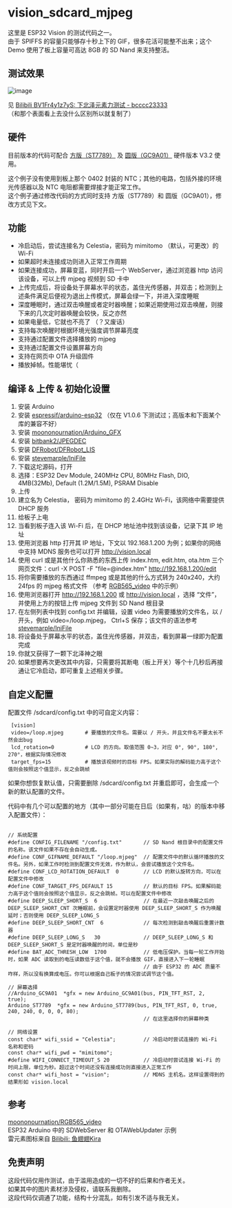 # vision_sdcard_mjpeg
这里是 ESP32 Vision 的测试代码之一。  
由于 SPIFFS 的容量只能够存十秒上下的 GIF，很多花活可能整不出来；这个 Demo 使用了板上容量可高达 8GB 的 SD Nand 来支持整活。   

## 测试效果 
![image](https://user-images.githubusercontent.com/8705034/155977538-5bb3ef90-7baa-4e10-b06e-492b431bec85.png)  

见 [Bilibili BV1Fr4y1z7yS: 下北泽元素力测试 - bcccc23333](https://www.bilibili.com/video/BV1Fr4y1z7yS)  
（和那个表面看上去没什么区别所以就复制了）

## 硬件
目前版本的代码可配合 [方版（ST7789）](https://oshwhub.com/libc0607/esp32_vision_v3-2_liyuev3_st7789_rel) 及 [圆版（GC9A01）](https://oshwhub.com/libc0607/esp32_vision_v3-2_gc9a01_rel) 硬件版本 V3.2 使用。  

这个例子没有使用到板上那个 0402 封装的 NTC；其他的电路，包括外接的环境光传感器以及 NTC 电阻都需要焊接才能正常工作。  
这个例子通过修改代码的方式同时支持 方版（ST7789）和 圆版（GC9A01），修改方式见下文。  

## 功能
 - 冷启动后，尝试连接名为 Celestia，密码为 mimitomo （默认，可更改）的 Wi-Fi  
 - 如果超时未连接成功则进入正常工作周期  
 - 如果连接成功，屏幕变蓝，同时开启一个 WebServer，通过浏览器 http 访问该设备，可以上传 mjpeg 视频到 SD 卡中
 - 上传完成后，将设备处于屏幕水平的状态，盖住光传感器，并双击；检测到上述条件满足后便视为退出上传模式，屏幕会绿一下，并进入深度睡眠  
 - 深度睡眠时，通过双击唤醒或者定时器唤醒；如果近期使用过双击唤醒，则接下来的几次定时器唤醒会较快，反之亦然
 - 如果电量低，它就也不亮了 （？又废话）
 - 支持每次唤醒时根据环境光强度调节屏幕亮度  
 - 支持通过配置文件选择播放的 mjpeg
 - 支持通过配置文件设置屏幕方向
 - 支持在网页中 OTA 升级固件
 - 播放掉帧。性能堪忧（

## 编译 & 上传 & 初始化设置 

1. 安装 Arduino  
2. 安装 [espressif/arduino-esp32](https://github.com/espressif/arduino-esp32)  （仅在 V1.0.6 下测试过；高版本和下面某个库的兼容不好）
3. 安装 [moononournation/Arduino_GFX](https://github.com/moononournation/Arduino_GFX)  
4. 安装 [bitbank2/JPEGDEC](https://github.com/bitbank2/JPEGDEC)  
5. 安装 [DFRobot/DFRobot_LIS](https://github.com/DFRobot/DFRobot_LIS)  
6. 安装 [stevemarple/IniFile](https://github.com/stevemarple/IniFile)  
7. 下载这坨源码，打开
8. 选择：ESP32 Dev Module, 240MHz CPU, 80MHz Flash, DIO, 4MB(32Mb), Default (1.2M/1.5M), PSRAM Disable  
9. 上传
10. 建立名为 Celestia， 密码为 mimitomo 的 2.4GHz Wi-Fi，该网络中需要提供 DHCP 服务  
11. 给板子上电  
12. 当看到板子连入该 Wi-Fi 后，在 DHCP 地址池中找到该设备，记录下其 IP 地址
13. 使用浏览器 http 打开其 IP 地址，下文以 192.168.1.200 为例；如果你的网络中支持 MDNS 服务也可以打开 http://vision.local    
14. 使用 curl 或是其他什么你熟悉的东西上传 index.htm, edit.htm, ota.htm 三个网页文件：curl -X POST -F "file=@index.htm" http://192.168.1.200/edit
15. 将你需要播放的东西通过 ffmpeg 或是其他的什么方式转为 240x240，大约 24fps 的 mjpeg 格式文件 （参考 [RGB565_video](https://github.com/moononournation/RGB565_video) 中的示例）
16. 使用浏览器打开 http://192.168.1.200 或 http://vision.local ，选择 “文件”，并使用上方的按钮上传 mjpeg 文件到 SD Nand 根目录
17. 在左侧列表中找到 config.txt 并编辑，设置 video 为需要播放的文件名，以 / 开头，例如 video=/loop.mjpeg， Ctrl+S 保存；该文件的语法参考 [stevemarple/IniFile](https://github.com/stevemarple/IniFile)   
18. 将设备处于屏幕水平的状态，盖住光传感器，并双击，看到屏幕一绿即为配置完成
19. 你就又获得了一颗下北泽神之眼 
20. 如果想要再次更改其中内容，只需要将其断电（板上开关）等个十几秒后再接通让它冷启动，即可重复上述相关步骤。

## 自定义配置 

配置文件 /sdcard/config.txt 中的可自定义内容：   

```
 [vision]
 video=/loop.mjpeg       # 要播放的文件名。需要以 / 开头，并且文件名不要太长不然会出bug
 lcd_rotation=0          # LCD 的方向。取值范围 0~3，对应 0°, 90°, 180°, 270°，根据实际情况修改
 target_fps=15           # 播放该视频时的目标 FPS。如果实际的解码能力高于这个值则会按照这个值显示，反之会跳帧
```

如果你想恢复默认值，只需要删除 /sdcard/config.txt 并重启即可，会生成一个新的默认配置的文件。  

代码中有几个可以配置的地方（其中一部分可能在日后（如果有，咕）的版本中移入配置文件）：  
```

// 系统配置
#define CONFIG_FILENAME "/config.txt"       // SD Nand 根目录中的配置文件的名称。该文件如果不存在会自动生成。 
#define CONF_GIFNAME_DEFAULT "/loop.mjpeg"  // 配置文件中的默认循环播放的文件名。另外，如果工作时检测到配置文件无效，作为默认，会尝试播放这个文件名。
#define CONF_LCD_ROTATION_DEFAULT  0        // LCD 的默认旋转方向，可以在配置文件中修改
#define CONF_TARGET_FPS_DEFAULT 15          // 默认的目标 FPS。如果解码能力高于这个值则会按照这个值显示，反之会跳帧。可以在配置文件中修改
#define DEEP_SLEEP_SHORT_S  6               // 在最近一次敲击唤醒之后的 DEEP_SLEEP_SHORT_CNT 次睡眠前，会设置定时器使用 DEEP_SLEEP_SHORT_S 作为唤醒延时；否则使用 DEEP_SLEEP_LONG_S
#define DEEP_SLEEP_SHORT_CNT  6             // 每次检测到敲击唤醒后重置计数器
#define DEEP_SLEEP_LONG_S   30              // DEEP_SLEEP_LONG_S 和 DEEP_SLEEP_SHORT_S 是定时器唤醒的时间，单位是秒
#define BAT_ADC_THRESH_LOW  1700            // 低电压保护。当每一轮工作开始时，如果 ADC 读取到的电压读数低于这个值，就不会播放 GIF，直接进入下一轮睡眠
                                            // 由于 ESP32 的 ADC 质量不咋样，所以没有换算成电压。你可以根据自己板子的情况尝试调节这个值。  

// 屏幕选择
//Arduino_GC9A01  *gfx = new Arduino_GC9A01(bus, PIN_TFT_RST, 2, true);
Arduino_ST7789  *gfx = new Arduino_ST7789(bus, PIN_TFT_RST, 0, true, 240, 240, 0, 0, 0, 80);
                                            // 在这里选择你的屏幕种类

// 网络设置
const char* wifi_ssid = "Celestia";         // 冷启动时尝试连接的 Wi-Fi 名称和密码
const char* wifi_pwd = "mimitomo";
#define WIFI_CONNECT_TIMEOUT_S 20           // 冷启动时尝试连接 Wi-Fi 的时间上限，单位为秒。超过这个时间还没有连接成功则直接进入正常工作
const char* wifi_host = "vision";           // MDNS 主机名。这样设置得到的结果形如 vision.local                             

```
## 参考 
[moononournation/RGB565_video](https://github.com/moononournation/RGB565_video)   
ESP32 Arduino 中的 SDWebServer 和 OTAWebUpdater 示例  
雷元素图标来自 [Bilibili: 鱼翅翅Kira](https://space.bilibili.com/2292091)  

## 免责声明  
这段代码仅用作测试，由于滥用造成的一切不好的后果和作者无关。  
如果其中的图片素材涉及侵权，请联系我删除。  
这段代码仅调通了功能，结构十分混乱，如有引发不适与我无关。  
